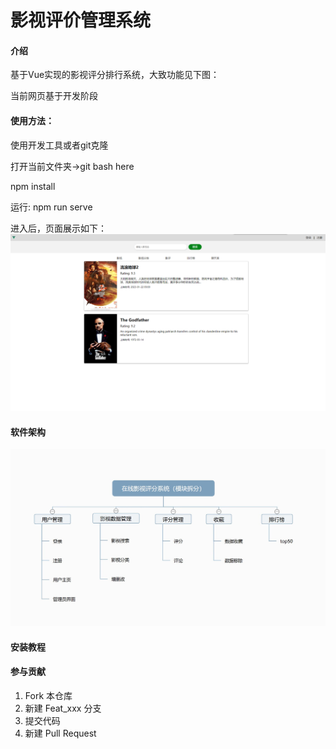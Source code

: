 # 影视评价管理系统

#### 介绍
基于Vue实现的影视评分排行系统，大致功能见下图：

当前网页基于开发阶段

#### 使用方法：

使用开发工具或者git克隆

打开当前文件夹->git bash here

npm install

运行:
npm run serve

进入后，页面展示如下：
![输入图片说明](%E5%A4%A7%E4%BD%93%E6%A1%86%E6%9E%B6.png)


#### 软件架构
![输入图片说明](%E5%9C%A8%E7%BA%BF%E5%BD%B1%E8%A7%86%E8%AF%84%E5%88%86%E7%B3%BB%E7%BB%9F%EF%BC%88%E6%A8%A1%E5%9D%97%E6%8B%86%E5%88%86%EF%BC%89.png)


#### 安装教程

#### 参与贡献

1.  Fork 本仓库
2.  新建 Feat_xxx 分支
3.  提交代码
4.  新建 Pull Request

